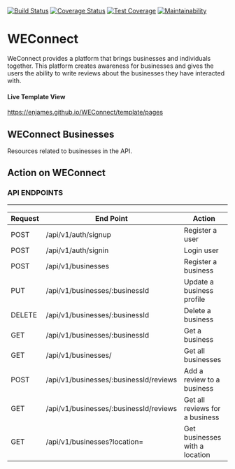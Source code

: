 [![Build Status](https://travis-ci.org/enJames/WEConnect.svg)](https://travis-ci.org/enJames/WEConnect)
[![Coverage Status](https://coveralls.io/repos/github/enJames/WEConnect/badge.svg?branch=develop)](https://coveralls.io/github/enJames/WEConnect?branch=develop)
[![Test Coverage](https://api.codeclimate.com/v1/badges/633507769038bd0e3ba0/test_coverage)](https://codeclimate.com/github/enJames/WEConnect/test_coverage)
[![Maintainability](https://api.codeclimate.com/v1/badges/633507769038bd0e3ba0/maintainability)](https://codeclimate.com/github/enJames/WEConnect/maintainability)

# WEConnect
WeConnect provides a platform that brings businesses and individuals together. This platform creates awareness for businesses and gives the users the ability to write reviews about the businesses they have interacted with.

#### Live Template View
https://enjames.github.io/WEConnect/template/pages

## WEConnect Businesses

Resources related to businesses in the API.

## Action on WEConnect

<h3>API ENDPOINTS</h3>
<hr>
<table>
    <thead>
        <tr>
            <th>Request</th>
            <th>End Point</th>
            <th>Action</th>
        </tr>
    </thead>
    <tbody>
        <tr>
            <td>POST</td>
            <td>/api/v1/auth/signup</td>
            <td>Register a user</td>
        </tr>
        <tr>
            <td>POST</td>
            <td>/api/v1/auth/signin</td>
            <td>Login user</td>
        </tr>
        <tr>
            <td>POST</td>
            <td>/api/v1/businesses</td>
            <td>Register a business</td>
        </tr>
        <tr>
            <td>PUT</td>
            <td>/api/v1/businesses/:businessId</td>
            <td>Update a business profile</td>
        </tr>
        <tr>
            <td>DELETE</td>
            <td>/api/v1/businesses/:businessId</td>
            <td>Delete a business</td>
        </tr>
        <tr>
            <td>GET</td>
            <td>/api/v1/businesses/:businessId</td>
            <td>Get a business</td>
        </tr>
        <tr>
            <td>GET</td>
            <td>/api/v1/businesses/</td>
            <td>Get all businesses</td>
        </tr>
        <tr>
            <td>POST</td>
            <td>/api/v1/businesses/:businessId/reviews</td>
            <td>Add a review to a business</td>
        </tr>
        <tr>
            <td>GET</td>
            <td>/api/v1/businesses/:businessId/reviews</td>
            <td>Get all reviews for a business</td>
        </tr>
        <tr>
            <td>GET</td>
            <td>/api/v1/businesses?location=<location></td>
            <td>Get businesses with a location</td>
        </tr>
    </tbody>
</table>
